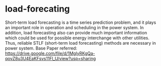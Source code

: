 # load-forecating
Short-term load forecasting is a time series prediction
problem, and it plays an important role in operation and
scheduling in the power system. In addition, load forecasting
also can provide much important information which could be
used for possible energy interchange with other utilities. Thus,
reliable STLF (short-term load forecasting) methods are
necessary in power system. 
Base Paper referred: https://drive.google.com/file/d/1MglyRKgQa-qovZ8u3U4EaKFsvs11Fl_U/view?usp=sharing
